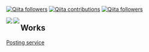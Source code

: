 [![Qiita followers](https://qiita-badge.apiapi.app/s/RikuS3n/posts.svg)](http://qiita.com/RikuS3n) [![Qiita contributions](https://qiita-badge.apiapi.app/s/RikuS3n/contributions.svg)](http://qiita.com/RikuS3n) [![Qiita followers](https://qiita-badge.apiapi.app/s/RikuS3n/followers.svg)](http://qiita.com/RikuS3n)

<div>
  <a href="https://github.com/anuraghazra/github-readme-stats">
    <img align="left" src="https://github-readme-stats.vercel.app/api?username=rikusen0335&count_private=true&show_icons=true" />
  </a>
  <a href="https://github.com/anuraghazra/github-readme-stats">
    <img align="left" src="https://github-readme-stats.vercel.app/api/top-langs/?username=rikusen0335" />
  </a>
</div>


## Works
[Posting service](https://copper-stacker-285304.df.r.appspot.com/)

<!--
**rikusen0335/rikusen0335** is a ✨ _special_ ✨ repository because its `README.md` (this file) appears on your GitHub profile.

Here are some ideas to get you started:

- 🔭 I’m currently working on ...
- 🌱 I’m currently learning ...
- 👯 I’m looking to collaborate on ...
- 🤔 I’m looking for help with ...
- 💬 Ask me about ...
- 📫 How to reach me: ...
- 😄 Pronouns: ...
- ⚡ Fun fact: ...
-->
